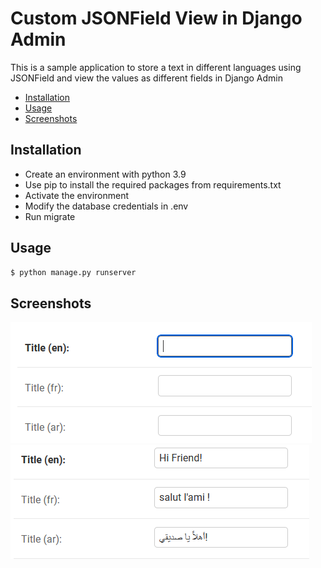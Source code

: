 # Custom JSONField View in Django Admin
This is a sample application to store a text in different languages using JSONField and view the 
values as different fields in Django Admin

- [Installation](#installation)
- [Usage](#usage)
- [Screenshots](#Screenshots)

## Installation

- Create an environment with python 3.9 
- Use pip to install the required packages from requirements.txt
- Activate the environment
- Modify the database credentials in .env
- Run migrate

## Usage

```bash
$ python manage.py runserver
```
## Screenshots

![img.png](screenshots/sample.png)
![img_1.png](screenshots/sample_with_data.png)